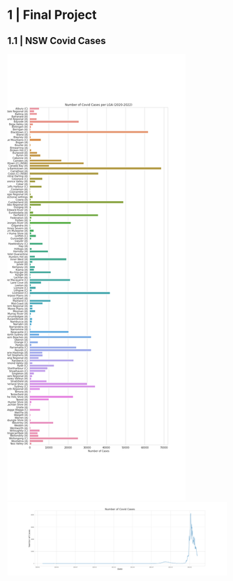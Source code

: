 # 1 | Final Project
## 1.1 | NSW Covid Cases
![alt text](https://github.com/andersonlong/kaggle-courses/blob/main/data-visualisation/Data%20Visualisation/covid_cases_per_lga.png)
![alt text](https://github.com/andersonlong/kaggle-courses/blob/main/data-visualisation/Data%20Visualisation/covid_cases_timeseries.png)
